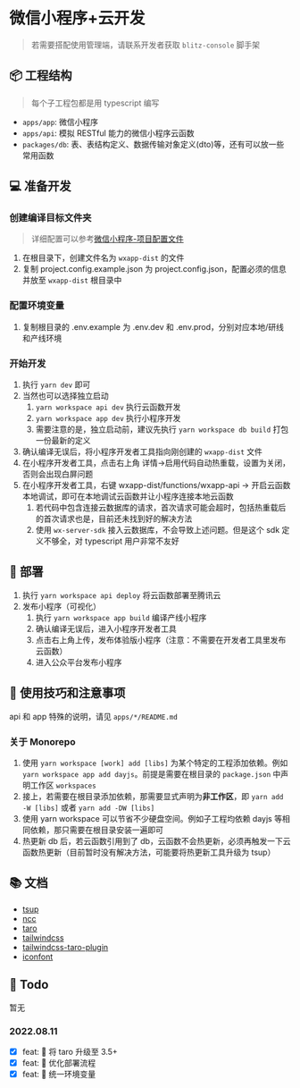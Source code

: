 # 微信小程序+云开发

> 若需要搭配使用管理端，请联系开发者获取 `blitz-console` 脚手架

## 📦 工程结构

> 每个子工程包都是用 typescript 编写

- `apps/app`: 微信小程序
- `apps/api`: 模拟 RESTful 能力的微信小程序云函数
- `packages/db`: 表、表结构定义、数据传输对象定义(dto)等，还有可以放一些常用函数

## 💻 准备开发

### 创建编译目标文件夹

> 详细配置可以参考[微信小程序-项目配置文件](https://developers.weixin.qq.com/miniprogram/dev/devtools/projectconfig.html)

1. 在根目录下，创建文件名为 `wxapp-dist` 的文件
2. 复制 project.config.example.json 为 project.config.json，配置必须的信息并放至 `wxapp-dist` 根目录中

### 配置环境变量

1. 复制根目录的 .env.example 为 .env.dev 和 .env.prod，分别对应本地/研线和产线环境

### 开始开发

1. 执行 `yarn dev` 即可
2. 当然也可以选择独立启动
   1. `yarn workspace api dev` 执行云函数开发
   2. `yarn workspace app dev` 执行小程序开发
   3. 需要注意的是，独立启动前，建议先执行 `yarn workspace db build` 打包一份最新的定义
3. 确认编译无误后，将小程序开发者工具指向刚创建的 `wxapp-dist` 文件
4. 在小程序开发者工具，点击右上角 详情->启用代码自动热重载，设置为关闭，否则会出现白屏问题
5. 在小程序开发者工具，右键 wxapp-dist/functions/wxapp-api -> 开启云函数本地调试，即可在本地调试云函数并让小程序连接本地云函数
   1. 若代码中包含连接云数据库的请求，首次请求可能会超时，包括热重载后的首次请求也是，目前还未找到好的解决方法
   2. 使用 `wx-server-sdk` 接入云数据库，不会导致上述问题。但是这个 sdk 定义不够全，对 typescript 用户非常不友好

## 🚀 部署

1. 执行 `yarn workspace api deploy` 将云函数部署至腾讯云
2. 发布小程序（可视化）
   1. 执行 `yarn workspace app build` 编译产线小程序
   2. 确认编译无误后，进入小程序开发者工具
   3. 点击右上角上传，发布体验版小程序（注意：不需要在开发者工具里发布云函数）
   4. 进入公众平台发布小程序

## 🤔️ 使用技巧和注意事项

api 和 app 特殊的说明，请见 `apps/*/README.md`

### 关于 Monorepo

1. 使用 `yarn workspace [work] add [libs]` 为某个特定的工程添加依赖。例如 `yarn workspace app add dayjs`。前提是需要在根目录的 `package.json` 中声明工作区 `workspaces`
2. 接上，若需要在根目录添加依赖，那需要显式声明为**非工作区**，即 `yarn add -W [libs]` 或者 `yarn add -DW [libs]`
3. 使用 yarn workspace 可以节省不少硬盘空间。例如子工程均依赖 dayjs 等相同依赖，那只需要在根目录安装一遍即可
4. 热更新 db 后，若云函数引用到了 db，云函数不会热更新，必须再触发一下云函数热更新（目前暂时没有解决方法，可能要将热更新工具升级为 tsup）

## 📚 文档

- [tsup](https://tsup.egoist.sh/)
- [ncc](https://github.com/vercel/ncc)
- [taro](https://github.com/NervJS/taro)
- [tailwindcss](https://tailwindcss.com/)
- [tailwindcss-taro-plugin](https://github.com/dcasia/mini-program-tailwind)
- [iconfont](https://www.iconfont.cn/)

## 📒 Todo

暂无

### 2022.08.11

- [x] feat: 🚀 将 taro 升级至 3.5+
- [x] feat: 🚀 优化部署流程
- [x] feat: 🚀 统一环境变量
